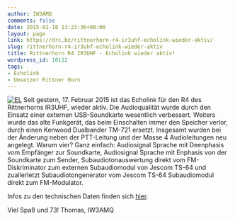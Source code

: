 ```yaml
---
author: IW3AMQ
comments: false
date: 2015-02-18 13:23:36+00:00
layout: page
link: https://drc.bz/rittnerhorn-r4-ir3uhf-echolink-wieder-aktiv/
slug: rittnerhorn-r4-ir3uhf-echolink-wieder-aktiv
title: Rittnerhorn R4 IR3UHF - Echolink wieder aktiv!
wordpress_id: 10112
tags:
- Echolink
- Umsetzer Rittner Horn
---
```


[![EL](https://drc.bz/wp-content/uploads/2015/02/EL.png)](https://drc.bz/wp-content/uploads/2015/02/EL.png)
Seit gestern, 17. Februar 2015 ist das Echolink für den R4 des Rittnerhorns IR3UHF, wieder aktiv. Die Audioqualität wurde durch den Einsatz einer externen USB-Soundkarte wesentlich verbessert. Weiters wurde das alte Funkgerät, das beim Einschalten immer den Speicher verlor, durch einen Kenwood Dualbander TM-721 ersetzt. Insgesamt wurden bei der Änderung neben der PTT-Leitung und der Masse 4 Audioleitungen neu angelegt. Warum vier? Ganz einfach: Audiosignal Sprache mit Deenphasis vom Empfänger zur Soundkarte, Audiosignal Sprache mit Enphasis von der Soundkarte zum Sender, Subaudiotonauswertung direkt vom FM-Diskriminator zum externen Subaudiomodul von Jescom TS-64 und zuallerletzt Subaudiotongenerator vom Jescom TS-64 Subaudiomodul direkt zum FM-Modulator.

Infos zu den technischen Daten finden sich [hier](https://drc.bz/relaisstandorte/rittner-horn-ir3w/).

Viel Spaß und 73! Thomas, IW3AMQ

